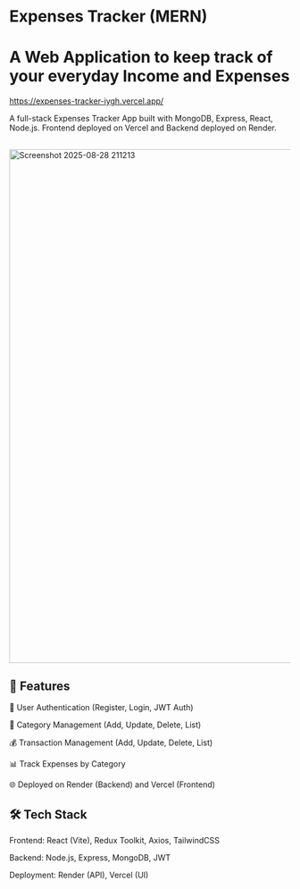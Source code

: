# Expenses Tracker (MERN)
# A Web Application to keep track of your everyday Income and Expenses

https://expenses-tracker-iygh.vercel.app/

A full-stack Expenses Tracker App built with MongoDB, Express, React, Node.js.
Frontend deployed on Vercel and Backend deployed on Render.

## 
<img width="1904" height="920" alt="Screenshot 2025-08-28 211213" src="https://github.com/user-attachments/assets/8a08c84a-e4e2-4b89-b4ea-00ca5e7ed172" />

##

## 🚀 Features

🔐 User Authentication (Register, Login, JWT Auth)

📂 Category Management (Add, Update, Delete, List)

💰 Transaction Management (Add, Update, Delete, List)

📊 Track Expenses by Category

🌐 Deployed on Render (Backend) and Vercel (Frontend)

## 🛠️ Tech Stack

Frontend: React (Vite), Redux Toolkit, Axios, TailwindCSS

Backend: Node.js, Express, MongoDB, JWT

Deployment: Render (API), Vercel (UI)
